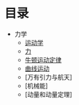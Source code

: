# 目录

- 力学
  - [运动学](mechanic.md/#运动学) 
  - [力](mechanic.md/#力)
  - [牛顿运动定律](mechanic.md/#牛顿运动定律)
  - [曲线运动](mechanic.md/#曲线运动)
  - [万有引力与航天]
  - [机械能]
  - [动量和动量定理]